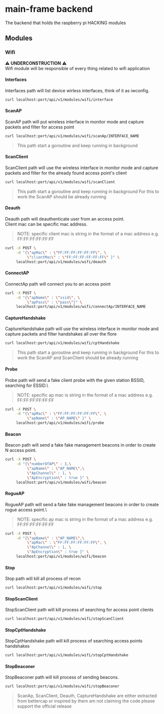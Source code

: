 # main-frame backend
The backend that holds the raspberry pi HACKING modules

## Modules

### Wifi
:warning: __UNDERCONSTRUCTION__ :warning:\
Wifi module will be responsible of every thing related to wifi application 

#### Interfaces
Interfaces path will list device wirless interfaces, think of it as iwconfig.
```bash
curl localhost:port/api/v1/modules/wifi/interface
```

#### ScanAP
ScanAP path will put wireless interface in monitor mode and capture packets and filter for access point 
```bash
curl localhost:port/api/v1/modules/wifi/scanAp/INTERFACE_NAME
```
>This path start a goroutine and keep running in background

#### ScanClient
ScanClient path will use the wireless interface in monitor mode and capture packets and filter for the already found access point's client 
```bash
curl localhost:port/api/v1/modules/wifi/scanClient
```
>This path start a goroutine and keep running in background
>For this to work the ScanAP should be already running

#### Deauth
Deauth path will deauthenticate user from an access point.\
Client mac can be specific mac address.
>NOTE: specific client mac is string in the format of a mac address e.g. FF:FF:FF:FF:FF:FF

```bash
curl -X POST \
     -d "{\"apMac\" : \"FF:FF:FF:FF:FF:FF\", \
          \"clientMac\" : \"FF:FF:FF:FF:FF:FF\" }" \
     localhost:port/api/v1/modules/wifi/deauth
```

#### ConnectAP
ConnectAp path will connect you to an access point
```bash
curl -X POST \
     -d "{\"apName\" : \"ssid\", \
          \"apPass\" : \"pass\"}" \
     localhost:port/api/v1/modules/wifi/connectAp/INTERFACE_NAME
```

#### CaptureHandshake
CaptureHandshake path will use the wireless interface in monitor mode and capture packets and filter handshakes all over the flore
```bash
curl localhost:port/api/v1/modules/wifi/cptHandshake
```
>This path start a goroutine and keep running in background
>For this to work the ScanAP and ScanClient should be already running

#### Probe
Probe path will send a fake client probe with the given station BSSID, searching for ESSID.\
>NOTE: specific ap mac is string in the format of a mac address e.g. FF:FF:FF:FF:FF:FF

```bash
curl -X POST \
     -d "{\"apMac\" : \"FF:FF:FF:FF:FF:FF\", \
          \"apName\" : \"AP_NAME\" }" \
     localhost:port/api/v1/modules/wifi/probe
```

#### Beacon
Beacon path will send a fake fake management beacons in order to create N access point.

```bash
curl -X POST \
     -d "{\"numberOfAP\" : 3,\
          \"apName\" : \"AP_NAME\",\
          \"ApChannel\" : 1, \
          \"ApEncryption\" : true }" \
     localhost:port/api/v1/modules/wifi/beacon
```

#### RogueAP
RogueAP path will send a fake fake management beacons in order to create rogue access point.\
>NOTE: specific ap mac is string in the format of a mac address e.g. FF:FF:FF:FF:FF:FF

```bash
curl -X POST \
     -d "{\"apName\" : \"AP_NAME\",\
          \"apMac\" : \"FF:FF:FF:FF:FF:FF\", \
          \"ApChannel\" : 1, \
          \"ApEncryption\" : true }" \
     localhost:port/api/v1/modules/wifi/beacon
```

#### Stop
Stop path will kill all process of recon
```bash
curl localhost:port/api/v1/modules/wifi/stop
```

#### StopScanClient
StopScanClient path will kill process of searching for access point clients
```bash
curl localhost:port/api/v1/modules/wifi/stopScanClient
```

#### StopCptHandshake
StopCptHandshake path will kill process of searching access points handshakes 
```bash
curl localhost:port/api/v1/modules/wifi/stopCptHandshake
```

#### StopBeaconer
StopBeaconer path will kill process of sending beacons.
```bash
curl localhost:port/api/v1/modules/wifi/stopBeaconer
```

>ScanAp, ScanClient, Deauth, CaptureHandshake are either extracted from bettercap or inspired by them am not claiming the code please support the official release 

